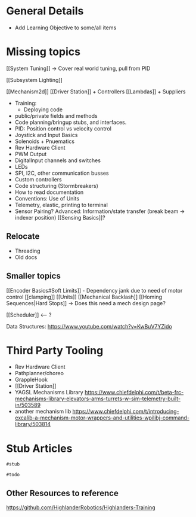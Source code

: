 # General Details

- Add Learning Objective to some/all items

# Missing topics

[[System Tuning]] -> Cover real world tuning, pull from PID

[[Subsystem Lighting]]

[[Mechanism2d]]
[[Driver Station]] + Controllers
[[Lambdas]]  + Suppliers

- Training:
	- Deploying code
- public/private fields and methods
- Code planning/bringup stubs, and interfaces.
- PID: Position control vs velocity control
- Joystick and Input Basics
- Solenoids + Pnuematics
- Rev Hardware Client
- PWM Output
- DigitalInput channels and switches
- LEDs
- SPI, I2C, other communication busses
- Custom controllers
- Code structuring (Stormbreakers)
- How to read documentation
- Conventions: Use of Units
- Telemetry, elastic, printing to terminal
- Sensor Pairing? Advanced: Information/state transfer (break beam -> indexer position) [[Sensing Basics]]?

## Relocate
- Threading
- Old docs



## Smaller topics
[[Encoder Basics#Soft Limits]] - Dependency jank due to need of motor control
[[clamping]]
[[Units]]
[[Mechanical Backlash]]
[[Homing Sequences|Hard Stops]] -> Does this need a mech design page?

[[Scheduler]] <-- ? 

Data Structures: https://www.youtube.com/watch?v=KwBuV7YZido




# Third Party Tooling
- Rev Hardware Client
- Pathplanner/choreo
- GrappleHook
- [[Driver Station]]
- YAGSL Mechanisms Library https://www.chiefdelphi.com/t/beta-frc-mechanisms-library-elevators-arms-turrets-w-sim-telemetry-built-in/503589
- another mechanism lib https://www.chiefdelphi.com/t/introducing-excalib-a-mechanism-motor-wrappers-and-utilities-wpilibj-command-library/503814




# Stub Articles
```query
#stub 
```

```query 
#todo 
```

## Other Resources to reference
https://github.com/HighlanderRobotics/Highlanders-Training

